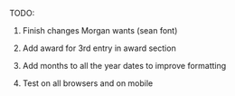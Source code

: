 TODO:

1. Finish changes Morgan wants (sean font)

2. Add award for 3rd entry in award section

3. Add months to all the year dates to improve formatting

4. Test on all browsers and on mobile
